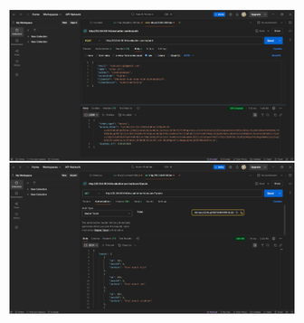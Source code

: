 ![Screenshots](./Screenshot%202025-05-08%20133839.png)
![Screenshots](./Screenshot%202025-05-08%20133926.png)